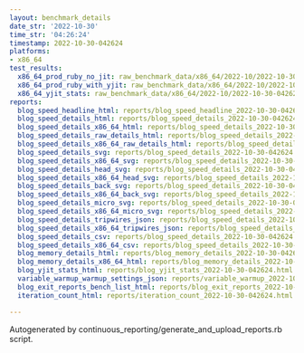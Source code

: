 ```yaml
---
layout: benchmark_details
date_str: '2022-10-30'
time_str: '04:26:24'
timestamp: 2022-10-30-042624
platforms:
- x86_64
test_results:
  x86_64_prod_ruby_no_jit: raw_benchmark_data/x86_64/2022-10/2022-10-30-042624_basic_benchmark_x86_64_prod_ruby_no_jit.json
  x86_64_prod_ruby_with_yjit: raw_benchmark_data/x86_64/2022-10/2022-10-30-042624_basic_benchmark_x86_64_prod_ruby_with_yjit.json
  x86_64_yjit_stats: raw_benchmark_data/x86_64/2022-10/2022-10-30-042624_basic_benchmark_x86_64_yjit_stats.json
reports:
  blog_speed_headline_html: reports/blog_speed_headline_2022-10-30-042624.html
  blog_speed_details_html: reports/blog_speed_details_2022-10-30-042624.html
  blog_speed_details_x86_64_html: reports/blog_speed_details_2022-10-30-042624.x86_64.html
  blog_speed_details_raw_details_html: reports/blog_speed_details_2022-10-30-042624.raw_details.html
  blog_speed_details_x86_64_raw_details_html: reports/blog_speed_details_2022-10-30-042624.x86_64.raw_details.html
  blog_speed_details_svg: reports/blog_speed_details_2022-10-30-042624.svg
  blog_speed_details_x86_64_svg: reports/blog_speed_details_2022-10-30-042624.x86_64.svg
  blog_speed_details_head_svg: reports/blog_speed_details_2022-10-30-042624.head.svg
  blog_speed_details_x86_64_head_svg: reports/blog_speed_details_2022-10-30-042624.x86_64.head.svg
  blog_speed_details_back_svg: reports/blog_speed_details_2022-10-30-042624.back.svg
  blog_speed_details_x86_64_back_svg: reports/blog_speed_details_2022-10-30-042624.x86_64.back.svg
  blog_speed_details_micro_svg: reports/blog_speed_details_2022-10-30-042624.micro.svg
  blog_speed_details_x86_64_micro_svg: reports/blog_speed_details_2022-10-30-042624.x86_64.micro.svg
  blog_speed_details_tripwires_json: reports/blog_speed_details_2022-10-30-042624.tripwires.json
  blog_speed_details_x86_64_tripwires_json: reports/blog_speed_details_2022-10-30-042624.x86_64.tripwires.json
  blog_speed_details_csv: reports/blog_speed_details_2022-10-30-042624.csv
  blog_speed_details_x86_64_csv: reports/blog_speed_details_2022-10-30-042624.x86_64.csv
  blog_memory_details_html: reports/blog_memory_details_2022-10-30-042624.html
  blog_memory_details_x86_64_html: reports/blog_memory_details_2022-10-30-042624.x86_64.html
  blog_yjit_stats_html: reports/blog_yjit_stats_2022-10-30-042624.html
  variable_warmup_warmup_settings_json: reports/variable_warmup_2022-10-30-042624.warmup_settings.json
  blog_exit_reports_bench_list_html: reports/blog_exit_reports_2022-10-30-042624.bench_list.html
  iteration_count_html: reports/iteration_count_2022-10-30-042624.html

---
```

Autogenerated by continuous_reporting/generate_and_upload_reports.rb script.

